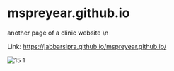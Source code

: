 # mspreyear.github.io


another page of a clinic website \n

Link:
https://jabbarsipra.github.io/mspreyear.github.io/







![15 1](https://user-images.githubusercontent.com/83250810/218304571-7a7163f8-0af0-4720-94df-362e8c8e258e.png)
